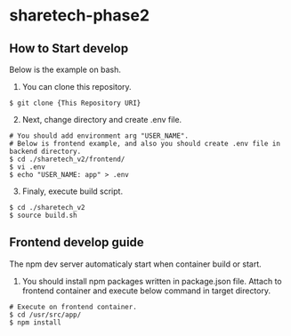 # sharetech-phase2
## How to Start develop
Below is the example on bash.
1. You can clone this repository.
``` Shell
$ git clone {This Repository URI}
```
2. Next, change directory and create .env file.
```Shell
# You should add environment arg "USER_NAME".
# Below is frontend example, and also you should create .env file in backend directory.
$ cd ./sharetech_v2/frontend/
$ vi .env
$ echo "USER_NAME: app" > .env
```
3. Finaly, execute build script.
```Shell
$ cd ./sharetech_v2
$ source build.sh
```

## Frontend develop guide
The npm dev server automaticaly start when container build or start. 
1. You should install npm packages written in  package.json file.
   Attach to frontend container and execute below command in target directory.
```Shell
# Execute on frontend container.
$ cd /usr/src/app/
$ npm install
```
